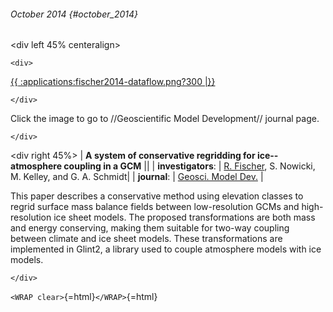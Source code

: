 ###### October 2014 {#october_2014}

\<div left 45% centeralign\>

```{=html}
<div>
```
[{{ :applications:fischer2014-dataflow.png?300
\|}}](http://www.geosci-model-dev.net/7/883/2014/gmd-7-883-2014.html)

```{=html}
</div>
```
Click the image to go to //Geoscientific Model Development// journal
page.

```{=html}
</div>
```
\<div right 45%\> \| **A system of conservative regridding for
ice--atmosphere coupling in a GCM** \|\| \| **investigators**: \|
[R. Fischer](http://www.giss.nasa.gov/staff/rfischer.html),
S. Nowicki, M. Kelley, and G. A. Schmidt\| \| **journal**: \|
[Geosci. Model
Dev.](http://www.geoscientific-model-development.net/index.html)
\|

This paper describes a conservative method using elevation classes to
regrid surface mass balance fields between low-resolution GCMs and
high-resolution ice sheet models. The proposed transformations are both
mass and energy conserving, making them suitable for two-way coupling
between climate and ice sheet models. These transformations are
implemented in Glint2, a library used to couple atmosphere models with
ice models.

```{=html}
</div>
```
`<WRAP clear>`{=html}`</WRAP>`{=html}
